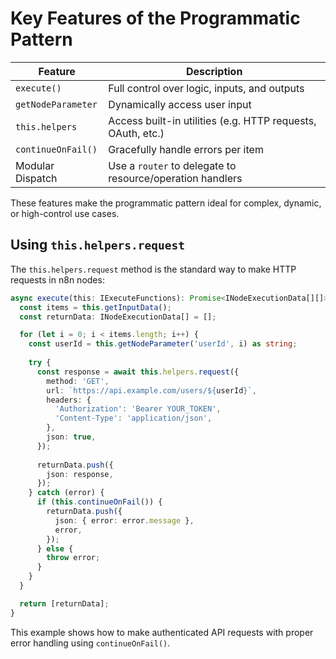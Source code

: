 # Key Features of the Programmatic Pattern

| Feature            | Description                                                 |
| ------------------ | ----------------------------------------------------------- |
| `execute()`        | Full control over logic, inputs, and outputs                |
| `getNodeParameter` | Dynamically access user input                               |
| `this.helpers`     | Access built-in utilities (e.g. HTTP requests, OAuth, etc.) |
| `continueOnFail()` | Gracefully handle errors per item                           |
| Modular Dispatch   | Use a `router` to delegate to resource/operation handlers   |

These features make the programmatic pattern ideal for complex, dynamic, or high-control use cases.

## Using `this.helpers.request`

The `this.helpers.request` method is the standard way to make HTTP requests in n8n nodes:

```ts
async execute(this: IExecuteFunctions): Promise<INodeExecutionData[][]> {
  const items = this.getInputData();
  const returnData: INodeExecutionData[] = [];

  for (let i = 0; i < items.length; i++) {
    const userId = this.getNodeParameter('userId', i) as string;
    
    try {
      const response = await this.helpers.request({
        method: 'GET',
        url: `https://api.example.com/users/${userId}`,
        headers: {
          'Authorization': 'Bearer YOUR_TOKEN',
          'Content-Type': 'application/json',
        },
        json: true,
      });
      
      returnData.push({
        json: response,
      });
    } catch (error) {
      if (this.continueOnFail()) {
        returnData.push({
          json: { error: error.message },
          error,
        });
      } else {
        throw error;
      }
    }
  }

  return [returnData];
}
```

This example shows how to make authenticated API requests with proper error handling using `continueOnFail()`.
